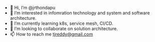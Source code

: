 - 👋 Hi, I’m @jrthondapu
- 👀 I’m interested in infomration technology and system and software architecture.
- 🌱 I’m currently learning k8s, service mesh, CI/CD.
- 💞️ I’m looking to collaborate on solution architecture.
- 📫 How to reach me tjreddy@gmail.com

<!---
jrthondapu/jrthondapu is a ✨ special ✨ repository because its `README.md` (this file) appears on your GitHub profile.
You can click the Preview link to take a look at your changes.
--->
